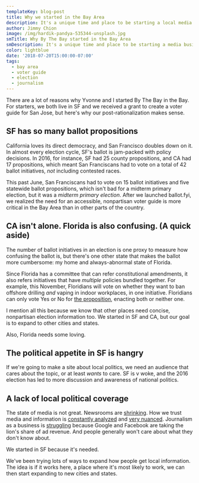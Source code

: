 ```yaml
---
templateKey: blog-post
title: Why we started in the Bay Area
description: It's a unique time and place to be starting a local media business
author: Jimmy Chion
image: /img/hardik-pandya-535344-unsplash.jpg
smTitle: Why By The Bay started in the Bay Area
smDescription: It's a unique time and place to be starting a media business
color: lightblue
date: '2018-07-20T15:00:00-07:00'
tags:
  - bay area
  - voter guide
  - election
  - journalism
---
```

There are a lot of reasons why Yvonne and I started By The Bay in the Bay. For starters, we both live in SF and we received a grant to create a voter guide for San Jose, but here's why our post-rationalization makes sense.

## SF has so many ballot propositions

California loves its direct democracy, and San Francisco doubles down on it. In almost every election cycle, SF's ballot is jam-packed with policy decisions. In 2016, for instance, SF had 25 county propositions, and CA had 17 propositions, which meant San Franciscans had to vote on a total of 42 ballot initiatives, _not_ including contested races.

This past June, San Franciscans had to vote on 15 ballot initiatives and five statewide ballot propositions, which isn't bad for a midterm primary election, but it was a _midterm primary election_. After we launched ballot.fyi, we realized the need for an accessible, nonpartisan voter guide is more critical in the Bay Area than in other parts of the country.

## CA isn't alone. Florida is also confusing. (A quick aside)

The number of ballot initiatives in an election is one proxy to measure how confusing the ballot is, but there's one other state that makes the ballot more cumbersome: my home and always-abnormal state of Florida.

Since Florida has a committee that can refer constitutional amendments, it also refers initiatives that have _multiple_ policies bundled together. For example, this November, Floridians will vote on whether they want to ban offshore drilling _and_ vaping in indoor workplaces, in one initiative. Floridians can only vote Yes or No for [the proposition](https://ballotpedia.org/Florida_Amendment_9,_Ban_Offshore_Oil_and_Gas_Drilling_and_Ban_Vaping_in_Enclosed_Indoor_Workplaces_Amendment_(2018)), enacting both or neither one.

I mention all this because we know that other places need concise, nonpartisan election information too. We started in SF and CA, but our goal is to expand to other cities and states.

Also, Florida needs some loving.

## The political appetite in SF is hangry

If we're going to make a site about local politics, we need an audience that cares about the topic, or at least _wants_ to care. SF is v woke, and the 2016 election has led to more discussion and awareness of national politics.

## A lack of local political coverage

The state of media is not great. Newsrooms are [shrinking](http://www.journalism.org/fact-sheet/newspapers/). How we trust media and information is [constantly analyzed](https://digiday.com/media/global-state-trust-media-5-charts/) and [very nuanced](https://www.washingtonpost.com/lifestyle/magazine/polls-show-americans-distrust-the-media-but-talk-to-them-and-its-a-very-different-story/2017/12/27/ed9bbabe-ce3b-11e7-81bc-c55a220c8cbe_story.html). Journalism as a business is [struggling](https://www.theguardian.com/commentisfree/2017/jul/17/news-industry-revenue-declines-biggest-threat-to-journalism) because Google and Facebook are taking the lion's share of ad revenue. And people generally won't care about what they don't know about.

We started in SF because it's needed.

We've been trying lots of ways to expand how people get local information. The idea is if it works here, a place where it's most likely to work, we can then start expanding to new cities and states.
